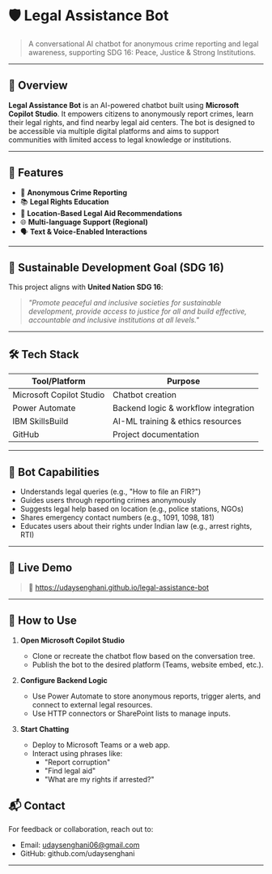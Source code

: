 # 🛡️ Legal Assistance Bot

> A conversational AI chatbot for anonymous crime reporting and legal awareness, supporting SDG 16: Peace, Justice & Strong Institutions.

---

## 📌 Overview

**Legal Assistance Bot** is an AI-powered chatbot built using **Microsoft Copilot Studio**. It empowers citizens to anonymously report crimes, learn their legal rights, and find nearby legal aid centers. The bot is designed to be accessible via multiple digital platforms and aims to support communities with limited access to legal knowledge or institutions.

---

## 🚀 Features

- 🔐 **Anonymous Crime Reporting**
- 📚 **Legal Rights Education**
- 📍 **Location-Based Legal Aid Recommendations**
- 🌐 **Multi-language Support (Regional)**
- 🗣️ **Text & Voice-Enabled Interactions**

---

## 🎯 Sustainable Development Goal (SDG 16)

This project aligns with **United Nation SDG 16**:
> _"Promote peaceful and inclusive societies for sustainable development, provide access to justice for all and build effective, accountable and inclusive institutions at all levels."_

---

## 🛠️ Tech Stack

| Tool/Platform           | Purpose                             |
|------------------------|-------------------------------------|
| Microsoft Copilot Studio | Chatbot creation                   |
| Power Automate         | Backend logic & workflow integration |
| IBM SkillsBuild        | AI-ML training & ethics resources   |
| GitHub                 | Project documentation               |

---

## 🧠 Bot Capabilities

- Understands legal queries (e.g., "How to file an FIR?")
- Guides users through reporting crimes anonymously
- Suggests legal help based on location (e.g., police stations, NGOs)
- Shares emergency contact numbers (e.g., 1091, 1098, 181)
- Educates users about their rights under Indian law (e.g., arrest rights, RTI)

---

## 📸 Live Demo

> 📌 https://udaysenghani.github.io/legal-assistance-bot
---

## 🧪 How to Use

1. **Open Microsoft Copilot Studio**
   - Clone or recreate the chatbot flow based on the conversation tree.
   - Publish the bot to the desired platform (Teams, website embed, etc.).

2. **Configure Backend Logic**
   - Use Power Automate to store anonymous reports, trigger alerts, and connect to external legal resources.
   - Use HTTP connectors or SharePoint lists to manage inputs.

3. **Start Chatting**
   - Deploy to Microsoft Teams or a web app.
   - Interact using phrases like:
     - "Report corruption"
     - "Find legal aid"
     - "What are my rights if arrested?"

## 📬 Contact

For feedback or collaboration, reach out to:

- Email: udaysenghani06@gmail.com
- GitHub: github.com/udaysenghani

---
